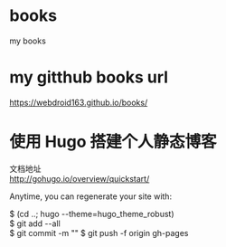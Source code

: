 # books
my books


# my gitthub books url  
https://webdroid163.github.io/books/ 


# 使用 Hugo 搭建个人静态博客  
 
文档地址  
http://gohugo.io/overview/quickstart/  


Anytime, you can regenerate your site with: 

$ (cd ..; hugo --theme=hugo_theme_robust)  
$ git add --all  
$ git commit -m "<some change message>" 
$ git push -f origin gh-pages 
